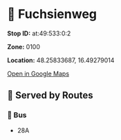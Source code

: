 # 🚉 Fuchsienweg


**Stop ID:** at:49:533:0:2

**Zone:** 0100

**Location:** 48.25833687, 16.49279014

[Open in Google Maps](https://www.google.com/maps?q=48.25833687,16.49279014)

## 🚆 Served by Routes

### 🚌 Bus
- 28A